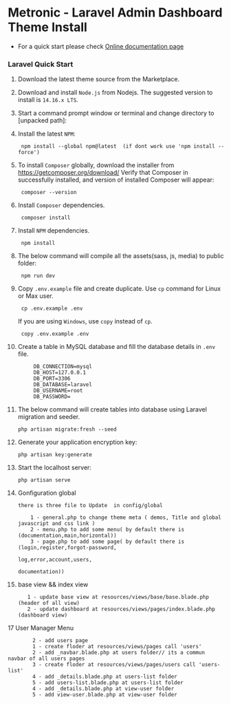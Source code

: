 # Metronic -  Laravel Admin Dashboard Theme Install

- For a quick start please check [Online documentation page](//preview.keenthemes.com/metronic8/laravel/documentation/getting-started/build)


### Laravel Quick Start

1. Download the latest theme source from the Marketplace.


2. Download and install `Node.js` from Nodejs. The suggested version to install is `14.16.x LTS`.


3. Start a command prompt window or terminal and change directory to [unpacked path]:


4. Install the latest `NPM`:

        npm install --global npm@latest  (if dont work use 'npm install --force')


5. To install `Composer` globally, download the installer from https://getcomposer.org/download/ Verify that Composer in successfully installed, and version of installed Composer will appear:

        composer --version


6. Install `Composer` dependencies.

        composer install


7. Install `NPM` dependencies.

        npm install


8. The below command will compile all the assets(sass, js, media) to public folder:

        npm run dev


9. Copy `.env.example` file and create duplicate. Use `cp` command for Linux or Max user.

        cp .env.example .env

   If you are using `Windows`, use `copy` instead of `cp`.

        copy .env.example .env



10. Create a table in MySQL database and fill the database details  in `.env` file.

             DB_CONNECTION=mysql
             DB_HOST=127.0.0.1
             DB_PORT=3306
             DB_DATABASE=laravel
             DB_USERNAME=root
             DB_PASSWORD=

11. The below command will create tables into database using Laravel migration and seeder.

        php artisan migrate:fresh --seed


13. Generate your application encryption key:

        php artisan key:generate


14. Start the localhost server:

        php artisan serve

15. Gonfiguration global

        there is three file to Update  in config/global 

            1 - general.php to change theme meta ( demos, Title and global javascript and css link )
            2 - menu.php to add some menu( by default there is (documentation,main,horizontal))
            3 - page.php to add some page( by default there is (login,register,forgot-password,
                                                                log,error,account,users,
                                                                documentation))

16. base view  && index view

           1 - update base view at resources/views/base/base.blade.php (header of all view)
           2 - update dashboard at resources/views/pages/index.blade.php (dashboard view)

17 User Manager Menu

            2 - add users page
            1 - create floder at resources/views/pages call 'users'
            2 - add _navbar.blade.php at users folder// its a commun navbar of all users pages
            3 - create floder at resources/views/pages/users call 'users-list'
            4 - add _details.blade.php at users-list folder
            5 - add users-list.blade.php at users-list folder
            4 - add _details.blade.php at view-user folder
            5 - add view-user.blade.php at view-user folder
